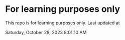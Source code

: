 # For learning purposes only
This repo is for learning purposes only.
Last updated at

Saturday, October 28, 2023 8:01:10 AM

